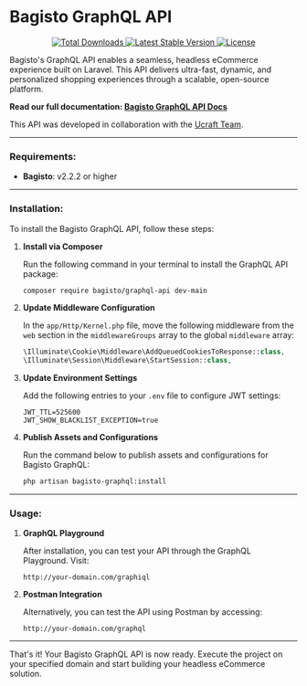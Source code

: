 # Bagisto GraphQL API

<p align="center">
   <a href="https://packagist.org/packages/bagisto/graphql-api">
      <img
         src="https://poser.pugx.org/bagisto/graphql-api/d/total.svg"
         alt="Total Downloads"
      >
   </a>

   <a href="https://packagist.org/packages/bagisto/graphql-api">
      <img
         src="https://poser.pugx.org/bagisto/graphql-api/v/stable.svg"
         alt="Latest Stable Version"
      >
   </a>

   <a href="https://packagist.org/packages/bagisto/graphql-api">
      <img
         src="https://poser.pugx.org/bagisto/graphql-api/license.svg"
         alt="License"
      >
   </a>
</p>

Bagisto's GraphQL API enables a seamless, headless eCommerce experience built on Laravel. This API delivers ultra-fast, dynamic, and personalized shopping experiences through a scalable, open-source platform.

**Read our full documentation: [Bagisto GraphQL API Docs](https://devdocs.bagisto.com/1.x/graphql-admin-api/)**

This API was developed in collaboration with the <a href="https://www.ucraft.com/">Ucraft Team</a>.

---

### Requirements:

- **Bagisto**: v2.2.2 or higher

---

### Installation:

To install the Bagisto GraphQL API, follow these steps:

1. **Install via Composer**

   Run the following command in your terminal to install the GraphQL API package:

   ```bash
   composer require bagisto/graphql-api dev-main
   ```

2. **Update Middleware Configuration**

   In the `app/Http/Kernel.php` file, move the following middleware from the `web` section in the `middlewareGroups` array to the global `middleware` array:

   ```php
   \Illuminate\Cookie\Middleware\AddQueuedCookiesToResponse::class,
   \Illuminate\Session\Middleware\StartSession::class,
   ```

3. **Update Environment Settings**

   Add the following entries to your `.env` file to configure JWT settings:

   ```env
   JWT_TTL=525600
   JWT_SHOW_BLACKLIST_EXCEPTION=true
   ```

4. **Publish Assets and Configurations**

   Run the command below to publish assets and configurations for Bagisto GraphQL:

   ```bash
   php artisan bagisto-graphql:install
   ```

---

### Usage:

1. **GraphQL Playground**

   After installation, you can test your API through the GraphQL Playground. Visit:

   ```
   http://your-domain.com/graphiql
   ```

2. **Postman Integration**

   Alternatively, you can test the API using Postman by accessing:

   ```
   http://your-domain.com/graphql
   ```

---

That's it! Your Bagisto GraphQL API is now ready. Execute the project on your specified domain and start building your headless eCommerce solution.
